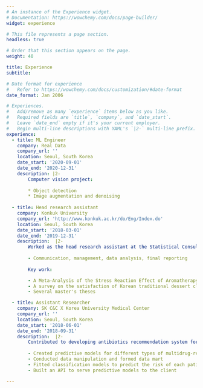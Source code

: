 ```yaml
---
# An instance of the Experience widget.
# Documentation: https://wowchemy.com/docs/page-builder/
widget: experience

# This file represents a page section.
headless: true

# Order that this section appears on the page.
weight: 40

title: Experience
subtitle:

# Date format for experience
#   Refer to https://wowchemy.com/docs/customization/#date-format
date_format: Jan 2006

# Experiences.
#   Add/remove as many `experience` items below as you like.
#   Required fields are `title`, `company`, and `date_start`.
#   Leave `date_end` empty if it's your current employer.
#   Begin multi-line descriptions with YAML's `|2-` multi-line prefix.
experience:
  - title: ML Engineer
    company: Real Data
    company_url: ''
    location: Seoul, South Korea
    date_start: '2020-09-01'
    date_end: '2020-12-31'
    description: |2-
        Computer vision project:
        
        * Object detection
        * Image augmentation and denoising
        
  - title: Head research assistant
    company: Konkuk University
    company_url: 'http://www.konkuk.ac.kr/do/Eng/Index.do'
    location: Seoul, South Korea
    date_start: '2018-03-01'
    date_end: '2019-12-31'
    description:  |2-
        Worked as the head research assistant at the Statistical Consulting Office: 
        
        - Communication, management, data analysis, final reporting
        
        Key work:

        - A Meta-Analysis of the Stress Reaction Effect of Aromatherapy (Doctoral thesis in Art & Design at Konkuk University, 2018)
        - A survey on the satisfaction of Korean traditional dessert class (Korea Cultural Heritage Foundation, 2018)
        - Several master's theses

  - title: Assistant Researcher
    company: SK C&C X Korea University Medical Center
    company_url: ''
    location: Seoul, South Korea
    date_start: '2018-06-01'
    date_end: '2018-09-31'
    description:  |2-
        Contributed to developing antibiotics recommendation system for the antibiotics stewardship:
        
        - Created predictive models for different types of multidrug-resistant(MDR) diseases
        - Conducted data manipulation and formed data mart
        - Fitted classification models to predict the risk of each patient's MDR type
        - Built an API to serve predictive models to the client

---
```


